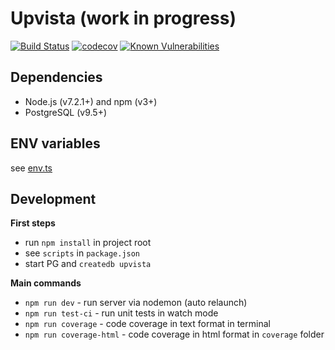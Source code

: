 Upvista (work in progress)
=================================
[![Build Status](https://travis-ci.org/arusakov/upvista.svg?branch=master)](https://travis-ci.org/arusakov/upvista)
[![codecov](https://codecov.io/gh/arusakov/upvista/branch/master/graph/badge.svg)](https://codecov.io/gh/arusakov/upvista)
[![Known Vulnerabilities](https://snyk.io/test/github/arusakov/upvista/badge.svg)](https://snyk.io/test/github/arusakov/upvista)

Dependencies
------------
* Node.js (v7.2.1+) and npm (v3+)
* PostgreSQL (v9.5+)

ENV variables
------------
see [env.ts](src/env.ts)

Development
-----------
**First steps**
* run `npm install` in project root
* see `scripts` in `package.json`
* start PG and `createdb upvista`

**Main commands**
* `npm run dev` - run server via nodemon (auto relaunch)
* `npm run test-ci` - run unit tests in watch mode
* `npm run coverage` - code coverage in text format in terminal
* `npm run coverage-html` - code coverage in html format in `coverage` folder
